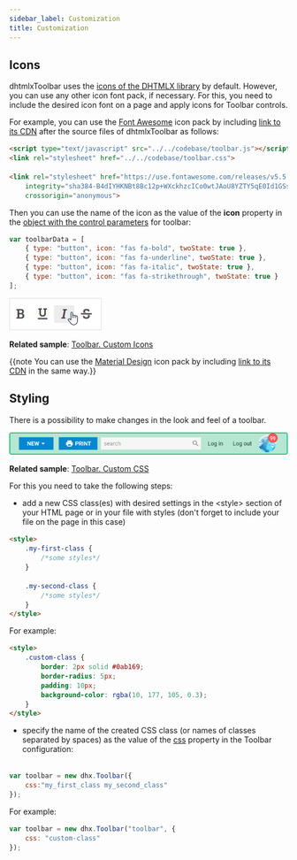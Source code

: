 ```yaml
---
sidebar_label: Customization
title: Customization
---          
```


Icons
------------

dhtmlxToolbar uses the [icons of the DHTMLX library](helpers/icon.md) by default. However, you can use any other icon font pack, if necessary. For this, you need to include the desired icon font on 
a page and apply icons for Toolbar controls.

For example, you can use the [Font Awesome](https://fontawesome.com/) icon pack by including [link to its CDN](https://fontawesome.com/how-to-use/on-the-web/setup/getting-started?using=web-fonts-with-css) 
after the source files of dhtmlxToolbar as follows:

~~~html
<script type="text/javascript" src="../../codebase/toolbar.js"></script>
<link rel="stylesheet" href="../../codebase/toolbar.css">

<link rel="stylesheet" href="https://use.fontawesome.com/releases/v5.5.0/css/all.css" 
	integrity="sha384-B4dIYHKNBt8Bc12p+WXckhzcICo0wtJAoU8YZTY5qE0Id1GSseTk6S+L3BlXeVIU" 
    crossorigin="anonymous">
~~~

Then you can use the name of the icon as the value of the **icon** property in the [object with the control parameters](toolbar/load_data.md#json-format-templates) for toolbar:

~~~js
var toolbarData = [
	{ type: "button", icon: "fas fa-bold", twoState: true },
    { type: "button", icon: "fas fa-underline", twoState: true },
    { type: "button", icon: "fas fa-italic", twoState: true },
    { type: "button", icon: "fas fa-strikethrough", twoState: true }
];
~~~

![](../assets/toolbar/fa_icons.png)

**Related sample**: [Toolbar. Custom Icons](https://snippet.dhtmlx.com/4aiwvow7)

{{note You can use the [Material Design](https://materialdesignicons.com/) icon pack by including [link to its CDN](https://cdnjs.cloudflare.com/ajax/libs/MaterialDesign-Webfont/2.5.94/css/materialdesignicons.css) in the same way.}}

Styling 
-----------

There is a possibility to make changes in the look and feel of a toolbar. 

![](../assets/toolbar/custom_style.png)

**Related sample**: [Toolbar. Custom CSS](https://snippet.dhtmlx.com/uekgjwsi)

For this you need to take the following steps:

- add a new CSS class(es) with desired settings in the &lt;style&gt; section of your HTML page or in your file with styles (don't forget to include your file on the page in this case)

~~~html
<style>
	.my-first-class {
		/*some styles*/
	}
    
    .my-second-class {
		/*some styles*/
	}
</style>
~~~

For example:

~~~html
<style>
	.custom-class {
		border: 2px solid #0ab169;
		border-radius: 5px;
		padding: 10px;
		background-color: rgba(10, 177, 105, 0.3);
	}
</style>
~~~

- specify the name of the created CSS class (or names of classes separated by spaces) as the value of the [css](toolbar/api/toolbar_css_config.md) property in the Toolbar configuration:

~~~js
 
var toolbar = new dhx.Toolbar({
    css:"my_first_class my_second_class"
});
~~~

For example:

~~~js
var toolbar = new dhx.Toolbar("toolbar", {
	css: "custom-class"
});
~~~





